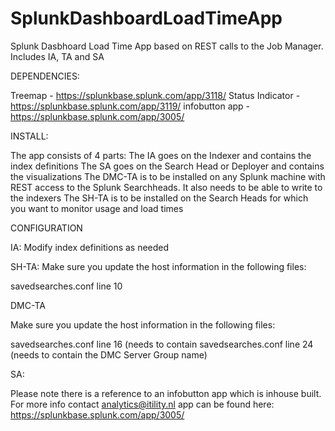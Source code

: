 # SplunkDashboardLoadTimeApp
Splunk Dasbhoard Load Time App based on REST calls to the Job Manager. Includes IA, TA and SA

DEPENDENCIES:

Treemap - https://splunkbase.splunk.com/app/3118/
Status Indicator - https://splunkbase.splunk.com/app/3119/
infobutton app - https://splunkbase.splunk.com/app/3005/

INSTALL:

The app consists of 4 parts: 
  The IA goes on the Indexer and contains the index definitions
  The SA goes on the Search Head or Deployer and contains the visualizations
  The DMC-TA is to be installed on any Splunk machine with REST access to the Splunk Searchheads. It also needs to be able to write to the   indexers
  The SH-TA is to be installed on the Search Heads for which you want to monitor usage and load times
  
CONFIGURATION

IA: Modify index definitions as needed

SH-TA: Make sure you update the host information in the following files:

savedsearches.conf line 10

DMC-TA

Make sure you update the host information in the following files:

savedsearches.conf line 16 (needs to contain 
savedsearches.conf line 24 (needs to contain the DMC Server Group name)

SA: 

Please note there is a reference to an infobutton app which is inhouse built. For more info contact analytics@itility.nl app can be found here: https://splunkbase.splunk.com/app/3005/





